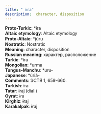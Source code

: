 ```yaml
---
title: " ɨra"
description:  character, disposition
---
```


<strong>Proto-Turkic</strong>:  *ɨra<br>
<strong>Altaic etymology</strong>:  Altaic etymology<br>
<strong> Proto-Altaic</strong>:  *i̯ùru<br>
<strong>Nostratic</strong>:  Nostratic<br>
<strong>Meaning</strong>:  character, disposition<br>
<strong>Russian meaning</strong>:  характер, расположение<br>
<strong>Turkic</strong>:  *ɨra<br>
<strong>Mongolian</strong>:  *urma<br>
<strong>Tungus-Manchu</strong>:  *uru-<br>
<strong>Japanese</strong>:  *ùrià-<br>
<strong>Comments</strong>:  ЭСТЯ 1, 659-660.<br>
<strong>Turkish</strong>:  ɨra<br>
<strong>Tatar</strong>:  ɨraj (dial.)<br>
<strong>Oyrat</strong>:  ɨra<br>
<strong>Kirghiz</strong>:  ɨraj<br>
<strong>Karakalpak</strong>:  ɨraj<br>


